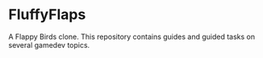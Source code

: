 # FluffyFlaps
A Flappy Birds clone. This repository contains guides and guided tasks on several gamedev topics.
